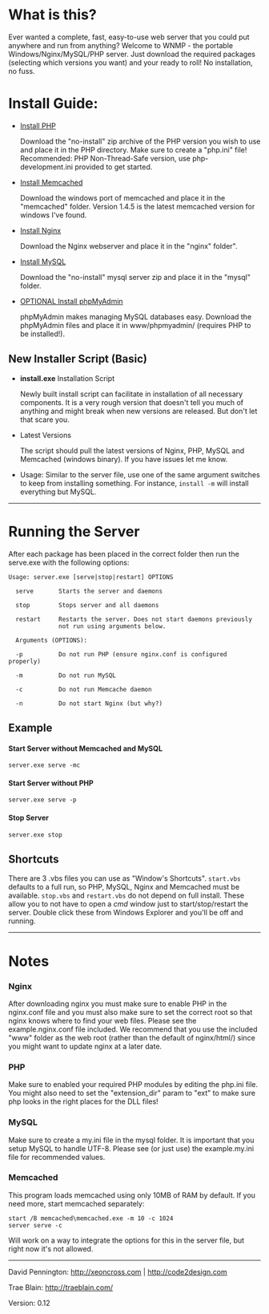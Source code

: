 # What is this?

Ever wanted a complete, fast, easy-to-use web server that you could put anywhere and run from anything? Welcome to WNMP - the portable Windows/Nginx/MySQL/PHP server. Just download the required packages (selecting which versions you want) and your ready to roll! No installation, no fuss.


# Install Guide:

-   [Install PHP](http://windows.php.net/download/)

    Download the "no-install" zip archive of the PHP version you wish to use and place it in the PHP directory. Make sure to create a "php.ini" file! Recommended: PHP Non-Thread-Safe version, use php-development.ini provided to get started.
-   [Install Memcached](http://blog.elijaa.org/index.php?post/2010/08/25/Memcached-1.4.5-for-Windows)

    Download the windows port of memcached and place it in the "memcached" folder. Version 1.4.5 is the latest memcached version for windows I've found.
-   [Install Nginx](http://nginx.org/)

    Download the Nginx webserver and place it in the "nginx" folder".
-   [Install MySQL](http://dev.mysql.com/downloads/mysql/)

    Download the "no-install" mysql server zip and place it in the "mysql" folder.
-   [OPTIONAL Install phpMyAdmin](http://www.phpmyadmin.net)
    
    phpMyAdmin makes managing MySQL databases easy. Download the phpMyAdmin files and place it in www/phpmyadmin/ (requires PHP to be installed!).

## New Installer Script (Basic)

-   **install.exe** Installation Script

    Newly built install script can facilitate in installation of all necessary components. It is a very rough version that doesn't tell you much of anything and might break when new versions are released. But don't let that scare you.
-   Latest Versions

    The script should pull the latest versions of Nginx, PHP, MySQL and Memcached (windows binary). If you have issues let me know.
-   Usage:
    Similar to the server file, use one of the same argument switches to keep from installing something. For instance, `install -m` will install everything but MySQL.

---

# Running the Server

After each package has been placed in the correct folder then run the serve.exe with the following options:

    Usage: server.exe [serve|stop|restart] OPTIONS

      serve       Starts the server and daemons

      stop        Stops server and all daemons

      restart     Restarts the server. Does not start daemons previously 
                  not run using arguments below.

      Arguments (OPTIONS):

      -p          Do not run PHP (ensure nginx.conf is configured properly)

      -m          Do not run MySQL

      -c          Do not run Memcache daemon

      -n          Do not start Nginx (but why?)

## Example

#### Start Server without Memcached and MySQL

    server.exe serve -mc

#### Start Server without PHP

    server.exe serve -p
    
#### Stop Server

    server.exe stop

## Shortcuts

There are 3 .vbs files you can use as "Window's Shortcuts". `start.vbs` defaults to a full run, so PHP, MySQL, Nginx and Memcached must be available. `stop.vbs` and `restart.vbs` do not depend on full install. These allow you to not have to open a _cmd_ window just to start/stop/restart the server. Double click these from Windows Explorer and you'll be off and running.

---

# Notes

### Nginx

After downloading nginx you must make sure to enable PHP in the nginx.conf file and you must also make sure to set the correct root so that nginx knows where to find your web files. Please see the example.nginx.conf file included. We recommend that you use the included "www" folder as the web root (rather than the default of nginx/html/) since you might want to update nginx at a later date.

### PHP

Make sure to enabled your required PHP modules by editing the php.ini file. You might also need to set the "extension_dir" param to "ext" to make sure php looks in the right places for the DLL files!

### MySQL

Make sure to create a my.ini file in the mysql folder. It is important that you setup MySQL to handle UTF-8. Please see (or just use) the example.my.ini file for recommended values.

### Memcached

This program loads memcached using only 10MB of RAM by default. If you need more, start memcached separately:

    start /B memcached\memcached.exe -m 10 -c 1024
    server serve -c

Will work on a way to integrate the options for this in the server file, but right now it's not allowed.

---

David Pennington: <http://xeoncross.com> | <http://code2design.com>

Trae Blain: <http://traeblain.com/>

Version: 0.12